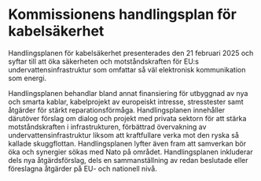 # Kommissionens handlingsplan för kabelsäkerhet

Handlingsplanen för kabelsäkerhet presenterades den 21 februari 2025 och
syftar till att öka säkerheten och motståndskraften för EU:s
undervattensinfrastruktur som omfattar så väl elektronisk kommunikation som
energi.

Handlingsplanen behandlar bland annat finansiering för utbyggnad av
nya och smarta kablar, kabelprojekt av europeiskt intresse, stresstester samt
åtgärder för stärkt reparationsförmåga. Handlingsplanen innehåller därutöver
förslag om dialog och projekt med privata sektorn för att stärka
motståndskraften i infrastrukturen, förbättrad övervakning av
undervattensinfrastruktur liksom att kraftfullare verka mot den ryska så kallade
skuggflottan. Handlingsplanen lyfter även fram att samverkan bör öka och
synergier sökas med Nato på området. Handlingsplanen inkluderar dels nya
åtgärdsförslag, dels en sammanställning av redan beslutade eller föreslagna
åtgärder på EU- och nationell nivå.
